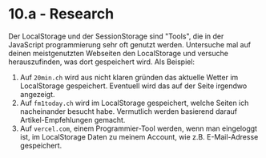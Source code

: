 # 10.a - Research

Der LocalStorage und der SessionStorage sind "Tools", die in der JavaScript programmierung sehr oft genutzt werden. Untersuche mal auf deinen meistgenutzten Webseiten den LocalStorage und versuche herauszufinden, was dort gespeichert wird. Als Beispiel: 

1. Auf `20min.ch` wird aus nicht klaren gründen das aktuelle Wetter im LocalStorage gespeichert. Eventuell wird das auf der Seite irgendwo angezeigt. 
2. Auf `fm1today.ch` wird im LocalStorage gespeichert, welche Seiten ich nacheinander besucht habe. Vermutlich werden basierend darauf Artikel-Empfehlungen gemacht.
3. Auf `vercel.com`, einem Programmier-Tool werden, wenn man eingeloggt ist, im LocalStorage Daten zu meinem Account, wie z.B. E-Mail-Adresse gespeichert.
